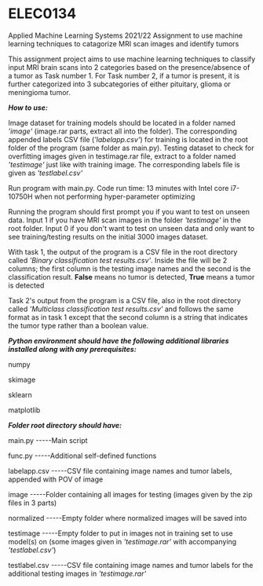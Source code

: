# ELEC0134
Applied Machine Learning Systems 2021/22 Assignment to use machine learning techniques to catagorize MRI scan images and identify tumors

This assignment project aims to use machine learning techniques to classify input MRI brain scans into 2 categories based on the presence/absence of a tumor as Task number 1. 
For Task number 2, if a tumor is present, it is further categorized into 3 subcategories of either pituitary, glioma or meningioma tumor.

***How to use:***

Image dataset for training models should be located in a folder named *'image'* (image.rar parts, extract all into the folder). The corresponding appended labels CSV file (*'labelapp.csv'*) for training is located in the root folder of the program (same folder as main.py).
Testing dataset to check for overfitting images given in testimage.rar file, extract to a folder named *'testimage'* just like with training image. The corresponding labels file is given as *'testlabel.csv'* 

Run program with main.py. Code run time: 13 minutes with Intel core i7-10750H when not performing hyper-parameter optimizing

Running the program should first prompt you if you want to test on unseen data. Input 1 if you have MRI scan images in the folder *'testimage'* in the root folder. Input 0 if you don't want to test on unseen data and
only want to see training/testing results on the initial 3000 images dataset.

With task 1, the output of the program is a CSV file in the root directory called *'Binary classification test results.csv'*. Inside the file will be 2 columns; the first column is the testing image names and the second is the classification result. **False** means no tumor is detected, **True** means a tumor is detected

Task 2's output from the program is a CSV file, also in the root directory called *'Multiclass classification test results.csv'* and follows the same format as in task 1 except that the second column is a string that indicates the tumor type rather than a boolean value.

***Python environment should have the following additional libraries installed along with any prerequisites:***

numpy

skimage

sklearn

matplotlib

***Folder root directory should have:***

  main.py             -----Main script

  func.py             -----Additional self-defined functions

  labelapp.csv        -----CSV file containing image names and tumor labels, appended with POV of image

  image               -----Folder containing all images for testing (images given by the zip files in 3 parts)

  normalized          -----Empty folder where normalized images will be saved into

  testimage	          -----Empty folder to put in images not in training set to use model(s) on (some images given in *'testimage.rar'* with accompanying *'testlabel.csv'*)

  testlabel.csv       -----CSV file containing image names and tumor labels for the additional testing images in *'testimage.rar'*